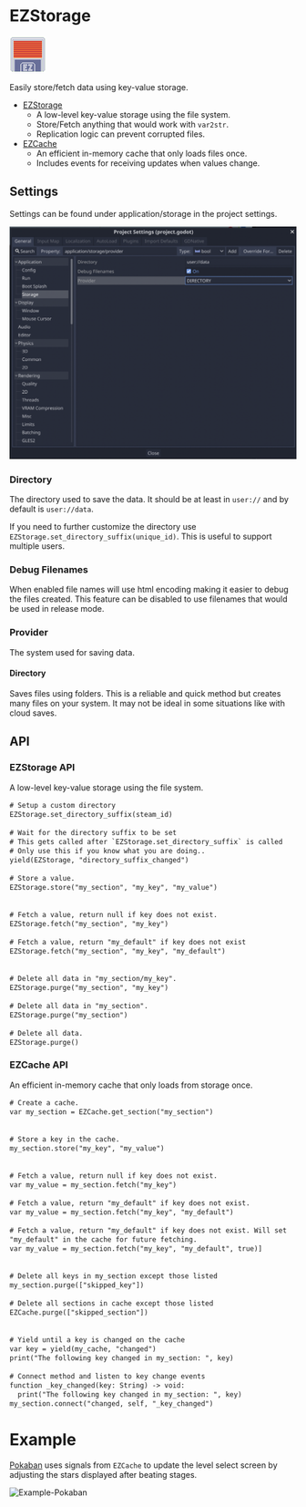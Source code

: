 # EZStorage

![EZStorage](icon.png)

Easily store/fetch data using key-value storage.

* [EZStorage](#EZStorage-API)
  * A low-level key-value storage using the file system.
  * Store/Fetch anything that would work with `var2str`.
  * Replication logic can prevent corrupted files.
* [EZCache](#EZCache-API)
  * An efficient in-memory cache that only loads files once.
  * Includes events for receiving updates when values change.

## Settings

Settings can be found under application/storage in the project settings.

![Settings](screenshots/settings.png)

### Directory

The directory used to save the data. It should be at least in `user://` and by default is `user://data`.

If you need to further customize the directory use `EZStorage.set_directory_suffix(unique_id)`. This is useful to support multiple users.

### Debug Filenames

When enabled file names will use html encoding making it easier to debug the files created.
This feature can be disabled to use filenames that would be used in release mode.

### Provider

The system used for saving data.

#### Directory

Saves files using folders. This is a reliable and quick method but creates many files on your system. It may not be ideal in some situations like with cloud saves.

## API

### EZStorage API

A low-level key-value storage using the file system.

```gdscript
# Setup a custom directory
EZStorage.set_directory_suffix(steam_id)

# Wait for the directory suffix to be set
# This gets called after `EZStorage.set_directory_suffix` is called
# Only use this if you know what you are doing..
yield(EZStorage, "directory_suffix_changed")

# Store a value.
EZStorage.store("my_section", "my_key", "my_value")


# Fetch a value, return null if key does not exist.
EZStorage.fetch("my_section", "my_key")

# Fetch a value, return "my_default" if key does not exist
EZStorage.fetch("my_section", "my_key", "my_default")


# Delete all data in "my_section/my_key".
EZStorage.purge("my_section", "my_key")

# Delete all data in "my_section".
EZStorage.purge("my_section")

# Delete all data.
EZStorage.purge()
```

### EZCache API

An efficient in-memory cache that only loads from storage once.

```gdscript
# Create a cache.
var my_section = EZCache.get_section("my_section")


# Store a key in the cache.
my_section.store("my_key", "my_value")


# Fetch a value, return null if key does not exist.
var my_value = my_section.fetch("my_key")

# Fetch a value, return "my_default" if key does not exist.
var my_value = my_section.fetch("my_key", "my_default")

# Fetch a value, return "my_default" if key does not exist. Will set "my_default" in the cache for future fetching.
var my_value = my_section.fetch("my_key", "my_default", true)]


# Delete all keys in my_section except those listed
my_section.purge(["skipped_key"])

# Delete all sections in cache except those listed
EZCache.purge(["skipped_section"])


# Yield until a key is changed on the cache
var key = yield(my_cache, "changed")
print("The following key changed in my_section: ", key)

# Connect method and listen to key change events
function _key_changed(key: String) -> void:
  print("The following key changed in my_section: ", key)
my_section.connect("changed, self, "_key_changed")
```

# Example

[Pokaban](http://s.team/a/1937170?utm_source=github&utm_campaign=ezstorage) uses signals from `EZCache` to update the level select screen by adjusting the stars displayed after beating stages.

![Example-Pokaban](screenshots/example-pokaban.gif)
